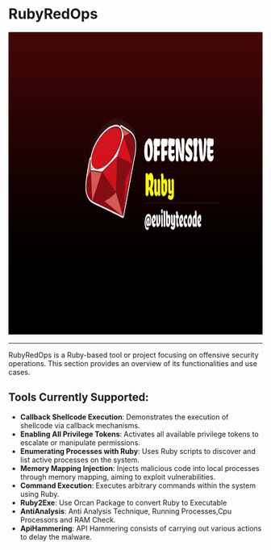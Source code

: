 # RubyRedOps
<p align="center">
    <img height="600" alt="RustRedOps" src="OffensiveRuby.png">
</p>

---
RubyRedOps is a Ruby-based tool or project focusing on offensive security operations. This section provides an overview of its functionalities and use cases.

## Tools Currently Supported:
- **Callback Shellcode Execution**: Demonstrates the execution of shellcode via callback mechanisms.
- **Enabling All Privilege Tokens**: Activates all available privilege tokens to escalate or manipulate permissions.
- **Enumerating Processes with Ruby**: Uses Ruby scripts to discover and list active processes on the system.
- **Memory Mapping Injection**: Injects malicious code into local processes through memory mapping, aiming to exploit vulnerabilities.
- **Command Execution**: Executes arbitrary commands within the system using Ruby.
- **Ruby2Exe**: Use Orcan Package to convert Ruby to Executable
- **AntiAnalysis**: Anti Analysis Technique, Running Processes,Cpu Processors and RAM Check.
- **ApiHammering**: API Hammering consists of carrying out various actions to delay the malware.
